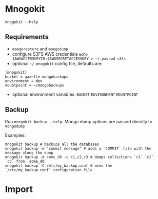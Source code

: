 # Mnogokit

`mnogokit --help`

## Requirements

- `mongorestore` and `mongodump`
- configure S3FS AWS credentials `echo $AWSACCESSKEYID:$AWSSECRETACCESSKEY > ~/.passwd-s3fs`
- optional `~/.mnogokit` config file, defaults are:
```
[mnogokit]
bucket = gazelle-mongobackups
environment = dev
mountpoint = ~/mongobackups
```
- optional environment variables: `BUCKET` `ENVIRONMENT` `MOUNTPOINT`

## Backup

Run `mnogokit backup --help`.
Mongo dump options are passed directly to `mongodump`

Examples:
```
mnogokit backup # backups all the databases
mnogokit backup -m "commit message" # adds a `COMMIT` file with the message along the dump
mnogokit backup -d some_db -c c1,c2,c3 # dumps collections `c1` `c2` `c3` from `some_db`
mnogokit backup -C /etc/my_backup.conf # uses the `/etc/my_backup.conf` configuration file
```

# Import

